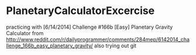 PlanetaryCalculatorExcercise
============================

practicing with [6/14/2014] Challenge #166b [Easy] Planetary Gravity Calculator from http://www.reddit.com/r/dailyprogrammer/comments/284mep/6142014_challenge_166b_easy_planetary_gravity/  also trying out git
